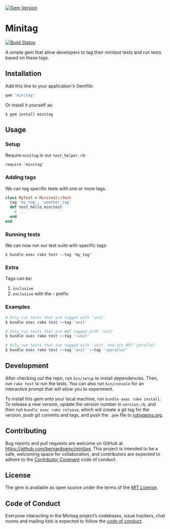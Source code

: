 [![Gem Version](https://badge.fury.io/rb/minitag.svg)](https://badge.fury.io/rb/minitag)

# Minitag

[![Build Status](https://travis-ci.org/bernardoamc/minitag.svg?branch=master)](https://travis-ci.org/bernardoamc/minitag)

A simple gem that allow developers to tag their minitest tests and run tests
based on these tags.

## Installation

Add this line to your application's Gemfile:

```ruby
gem 'minitag'
```

Or install it yourself as:

```
$ gem install minitag
```

## Usage

### Setup

Require `minitag` in our `test_helper.rb`:

`require 'minitag'`

### Adding tags

We can tag specific tests with one or more tags.


```rb
class MyTest < Minitest::Test
  tag 'my_tag', 'another_tag'
  def test_hello_minitest
    # ...
  end
end
```

### Running tests

We can now run our test suite with specific tags:

`$ bundle exec rake test --tag 'my_tag'`

### Extra

Tags can be:
  1. `inclusive`
  2. `exclusive` with the `~` prefix:

### Examples
```rb
# Only run tests that are tagged with 'unit'
$ bundle exec rake test --tag 'unit'

# Only run tests that are NOT tagged with 'unit'
$ bundle exec rake test --tag '~unit'

# Only run tests that are tagged with 'unit' and are NOT 'parallel'
$ bundle exec rake test --tag 'unit' --tag '~parallel'
```

## Development

After checking out the repo, run `bin/setup` to install dependencies. Then, run `rake test` to run the tests. You can also run `bin/console` for an interactive prompt that will allow you to experiment.

To install this gem onto your local machine, run `bundle exec rake install`. To release a new version, update the version number in `version.rb`, and then run `bundle exec rake release`, which will create a git tag for the version, push git commits and tags, and push the `.gem` file to [rubygems.org](https://rubygems.org).

## Contributing

Bug reports and pull requests are welcome on GitHub at https://github.com/bernardoamc/minitag. This project is intended to be a safe, welcoming space for collaboration, and contributors are expected to adhere to the [Contributor Covenant](http://contributor-covenant.org) code of conduct.

## License

The gem is available as open source under the terms of the [MIT License](https://opensource.org/licenses/MIT).

## Code of Conduct

Everyone interacting in the Minitag project’s codebases, issue trackers, chat rooms and mailing lists is expected to follow the [code of conduct](https://github.com/bernardoamc/minitag/blob/master/CODE_OF_CONDUCT.md).
